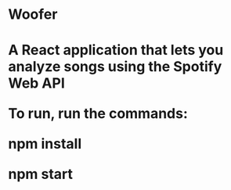 <h1> Woofer <h1>
A React application that lets you analyze songs using the Spotify Web API

To run, run the commands:

<p>npm install</p>
<p>npm start</p>
